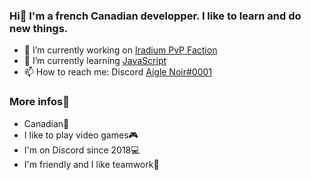 ### Hi👋 I'm a french Canadian developper. I like to learn and do new things.

- 🔭 I’m currently working on [Iradium PvP Faction](https://iradium.net/)
- 🌱 I’m currently learning [JavaScript](https://www.javascript.com/)
- 📫 How to reach me: Discord [Aigle Noir#0001](#)

### More infos📃
- Canadian🍁
- I like to play video games🎮
- I'm on Discord since 2018💻
- I'm friendly and I like teamwork🤝

